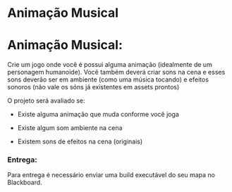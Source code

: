 # Animação Musical

# Animação Musical:
Crie um jogo onde você é possui alguma animação (idealmente de um personagem humanoide). Você também deverá criar sons na cena e esses sons deverão ser em ambiente (como uma música tocando) e efeitos sonoros (não vale os sóns já existentes em assets prontos)

O projeto será avaliado se:

- Existe alguma animação que muda conforme você joga

- Existe algum som ambiente na cena

- Existem sons de efeitos na cena (originais)


### Entrega: 
Para entrega é necessário enviar uma build executável do seu mapa no Blackboard. 

<br><br>


